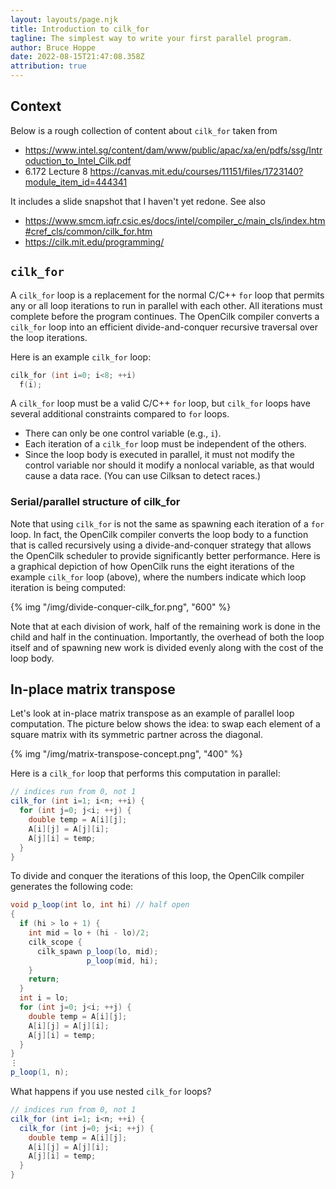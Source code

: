 ```yaml
---
layout: layouts/page.njk
title: Introduction to cilk_for
tagline: The simplest way to write your first parallel program.
author: Bruce Hoppe
date: 2022-08-15T21:47:08.358Z
attribution: true
---
```

## Context

Below is a rough collection of content about `cilk_for` taken from
- https://www.intel.sg/content/dam/www/public/apac/xa/en/pdfs/ssg/Introduction_to_Intel_Cilk.pdf
- 6.172 Lecture 8 https://canvas.mit.edu/courses/11151/files/1723140?module_item_id=444341

It includes a slide snapshot that I haven't yet redone. See also
- https://www.smcm.iqfr.csic.es/docs/intel/compiler_c/main_cls/index.htm#cref_cls/common/cilk_for.htm 
- https://cilk.mit.edu/programming/

## `cilk_for` 

A `cilk_for` loop is a replacement for the normal C/C++ `for` loop that permits any or all loop iterations to
run in parallel with each other. All iterations must complete before the program continues.
The OpenCilk compiler converts a `cilk_for` loop into an efficient divide-and-conquer recursive traversal over the loop iterations.

Here is an example `cilk_for` loop:
```c
cilk_for (int i=0; i<8; ++i)
  f(i);
```

A `cilk_for` loop must be a valid C/C++ `for` loop, but `cilk_for` loops have
several additional constraints compared to `for` loops.
- There can only be one control variable (e.g., `i`).
- Each iteration of a `cilk_for` loop must be independent of the others.
- Since the loop body is executed in parallel, it must not modify the control variable nor should it
modify a nonlocal variable, as that would cause a data race. (You can use Cilksan to detect races.)

### Serial/parallel structure of cilk_for

Note that using `cilk_for` is not the same as spawning each iteration of a `for` loop. In fact, the OpenCilk
compiler converts the loop body to a function that is called recursively using a divide-and-conquer strategy that allows the OpenCilk scheduler to provide significantly better performance. 
Here is a graphical depiction of how OpenCilk runs the eight iterations of the example `cilk_for` loop (above),
where the numbers indicate which loop iteration is being computed:

{% img "/img/divide-conquer-cilk_for.png", "600" %}

Note that at each division of work, half of the remaining work is done in the child and half in the continuation. Importantly, the
overhead of both the loop itself and of spawning new work is divided evenly along with the cost
of the loop body.

## In-place matrix transpose

Let's look at in-place matrix transpose as an example of parallel loop computation.
The picture below shows the idea: to swap each element of a square matrix with its symmetric partner across the diagonal.

{% img "/img/matrix-transpose-concept.png", "400" %}

Here is a `cilk_for` loop that performs this computation in parallel:

```c#
// indices run from 0, not 1
cilk_for (int i=1; i<n; ++i) {
  for (int j=0; j<i; ++j) {
    double temp = A[i][j];
    A[i][j] = A[j][i];
    A[j][i] = temp;
  }
}
```

To divide and conquer the iterations of this loop, the OpenCilk compiler generates the following code:

```c#
void p_loop(int lo, int hi) // half open
{
  if (hi > lo + 1) {
    int mid = lo + (hi - lo)/2;
    cilk_scope {
      cilk_spawn p_loop(lo, mid);
                 p_loop(mid, hi);
    }
    return;
  }
  int i = lo;
  for (int j=0; j<i; ++j) {
    double temp = A[i][j];
    A[i][j] = A[j][i];
    A[j][i] = temp;
  }
}
⋮
p_loop(1, n);
```

What happens if you use nested `cilk_for` loops?

```c#
// indices run from 0, not 1
cilk_for (int i=1; i<n; ++i) {
  cilk_for (int j=0; j<i; ++j) {
    double temp = A[i][j];
    A[i][j] = A[j][i];
    A[j][i] = temp;
  }
}
```